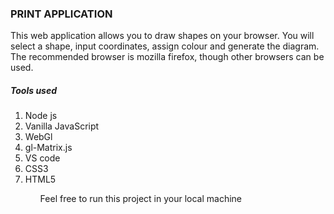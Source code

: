 <h3>PRINT APPLICATION</h3>
<body> 

<p>This web application allows you to draw shapes on your browser. You will select a shape, input coordinates, assign colour and generate the diagram. The recommended browser is mozilla firefox, though other browsers can be used.</p>

<h5> Tools used </h5>
<ol>

<li>Node js</li>
<li>Vanilla JavaScript</li>
<li>WebGl</li>
<li>gl-Matrix.js</li>
<li>VS code</li>
<li>CSS3</li>
<li>HTML5</li>

<ol>


<p> Feel free to run this project in your local machine </p>


</body>
